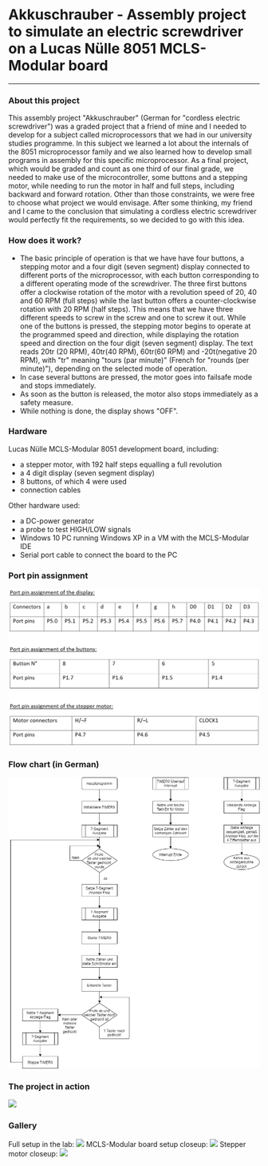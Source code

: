 # Akkuschrauber - Assembly project to simulate an electric screwdriver on a Lucas Nülle 8051 MCLS-Modular board
----
### About this project
This assembly project "Akkuschrauber" (German for "cordless electric screwdriver") was a graded project that a friend of mine and I needed to develop for a subject called microprocessors that we had in our university studies programme. In this subject we learned a lot about the internals of the 8051 microprocessor family and we also learned how to develop small programs in assembly for this specific microprocessor. As a final project, which would be graded and count as one third of our final grade, we needed to make use of the microcontroller, some buttons and a stepping motor, while needing to run the motor in half and full steps, including backward and forward rotation. Other than those constraints, we were free to choose what project we would envisage. After some thinking, my friend and I came to the conclusion that simulating a cordless electric screwdriver would perfectly fit the requirements, so we decided to go with this idea.

### How does it work?
* The basic principle of operation is that we have have four buttons, a stepping motor and a four digit (seven segment) display connected to different ports of the microprocessor, with each button corresponding to a different operating mode of the screwdriver. The three first buttons offer a clockwise rotation of the motor with a revolution speed of 20, 40 and 60 RPM (full steps) while the last button offers a counter-clockwise rotation with 20 RPM (half steps). This means that we have three different speeds to screw in the screw and one to screw it out. While one of the buttons is pressed, the stepping motor begins to operate at the programmed speed and direction, while displaying the rotation speed and direction on the four digit (seven segment) display. The text reads 20tr (20 RPM), 40tr(40 RPM), 60tr(60 RPM) and -20t(negative 20 RPM), with "tr" meaning "tours (par minute)" (French for "rounds (per minute)"), depending on the selected mode of operation.
* In case several buttons are pressed, the motor goes into failsafe mode and stops immediately.
* As soon as the button is released, the motor also stops immediately as a safety measure.
* While nothing is done, the display shows "OFF".

### Hardware
Lucas Nülle MCLS-Modular 8051 development board, including:
* a stepper motor, with 192 half steps equalling a full revolution
* a 4 digit display (seven segment display)
* 8 buttons, of which 4 were used
* connection cables

Other hardware used:
* a DC-power generator
* a probe to test HIGH/LOW signals
* Windows 10 PC running Windows XP in a VM with the MCLS-Modular IDE
* Serial port cable to connect the board to the PC

### Port pin assignment
![](https://github.com/Grima04/Akkuschrauber/blob/main/Port-pin-assignment.png)

### Flow chart (in German)
![](https://github.com/Grima04/Akkuschrauber/blob/main/Mikroprozessor_Flussdiagramm_PNG.png)

### The project in action
![](https://github.com/Grima04/Akkuschrauber/blob/main/Akkuschrauber_in_Aktion.gif)

### Gallery
Full setup in the lab:
![](https://github.com/Grima04/Akkuschrauber/blob/main/full-setup.jpg)
MCLS-Modular board setup closeup:
![](https://github.com/Grima04/Akkuschrauber/blob/main/board-closeup.jpg)
Stepper motor closeup:
![](https://github.com/Grima04/Akkuschrauber/blob/main/motor-closeup.jpg)
